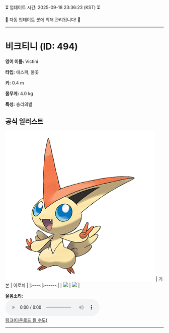 
⏳ 업데이트 시간: 2025-09-18 23:36:23 (KST) ⏳

🤖 자동 업데이트 봇에 의해 관리됩니다! 🤖

---

# 비크티니 (ID: 494)
**영어 이름:** Victini

**타입:** 에스퍼, 불꽃

**키:** 0.4 m

**몸무게:** 4.0 kg

**특성:** 승리의별

## 공식 일러스트
![](https://raw.githubusercontent.com/PokeAPI/sprites/master/sprites/pokemon/other/official-artwork/494.png)
| 기본 | 이로치 |
|:----:|:------:|
| <img src="http://play.pokemonshowdown.com/sprites/ani/victini.gif" width="200"> | <img src="http://play.pokemonshowdown.com/sprites/ani-shiny/victini.gif" width="200"> |

**울음소리:**<br><audio controls src="https://raw.githubusercontent.com/PokeAPI/cries/main/cries/pokemon/latest/494.ogg"></audio><br> [링크(다운로드 될 수도)](https://raw.githubusercontent.com/PokeAPI/cries/main/cries/pokemon/latest/494.ogg)


---
